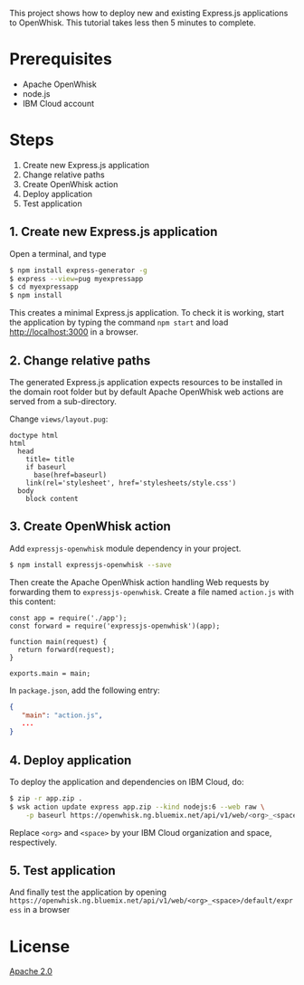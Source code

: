 This project shows how to deploy new and existing Express.js applications to OpenWhisk. 
This tutorial takes less then 5 minutes to complete. 

# Prerequisites

- Apache OpenWhisk
- node.js
- IBM Cloud account

# Steps

1. Create new Express.js application
1. Change relative paths 
1. Create OpenWhisk action
1. Deploy application
1. Test application


## 1. Create new Express.js application

Open a terminal, and type

```bash
$ npm install express-generator -g
$ express --view=pug myexpressapp
$ cd myexpressapp
$ npm install 
```

This creates a minimal Express.js application. 
To check it is working, start the application by typing the command 
`npm start` and load [http://localhost:3000]() in a browser.


## 2. Change relative paths
 
The generated Express.js application expects resources to be installed 
in the domain root folder but by default Apache OpenWhisk web actions are 
served from a sub-directory. 

Change `views/layout.pug`:

```jade
doctype html
html
  head
    title= title
    if baseurl
      base(href=baseurl)
    link(rel='stylesheet', href='stylesheets/style.css')
  body
    block content
```

## 3. Create OpenWhisk action

Add `expressjs-openwhisk` module dependency in your project.

```bash
$ npm install expressjs-openwhisk --save
```

Then create the Apache OpenWhisk action handling Web requests by forwarding 
them to `expressjs-openwhisk`. Create a file named `action.js` with this content:

```
const app = require('./app');
const forward = require('expressjs-openwhisk')(app);

function main(request) {
  return forward(request);
}

exports.main = main;
```

In `package.json`, add the following entry:

```json
{
   "main": "action.js",
   ...
}
```

## 4. Deploy application

To deploy the application and dependencies on IBM Cloud, do:

```bash
$ zip -r app.zip .
$ wsk action update express app.zip --kind nodejs:6 --web raw \
    -p baseurl https://openwhisk.ng.bluemix.net/api/v1/web/<org>_<space>/default/express/
```

Replace `<org>` and `<space>` by your IBM Cloud organization and space, respectively. 

## 5. Test application

And finally test the application by opening
`https://openwhisk.ng.bluemix.net/api/v1/web/<org>_<space>/default/express`
in a browser

# License

[Apache 2.0](LICENSE.txt)
